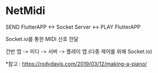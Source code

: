 # NetMidi

SEND FlutterAPP <-> Socket Server <-> PLAY FlutterAPP

Socket.io를 통한 MIDI 신호 전달

건반 앱 -> 미디 -> 서버 ->  플레이 앱
(다중 제어를 위해 Socket.io)

*참고 : https://rodydavis.com/2019/03/12/making-a-piano/
